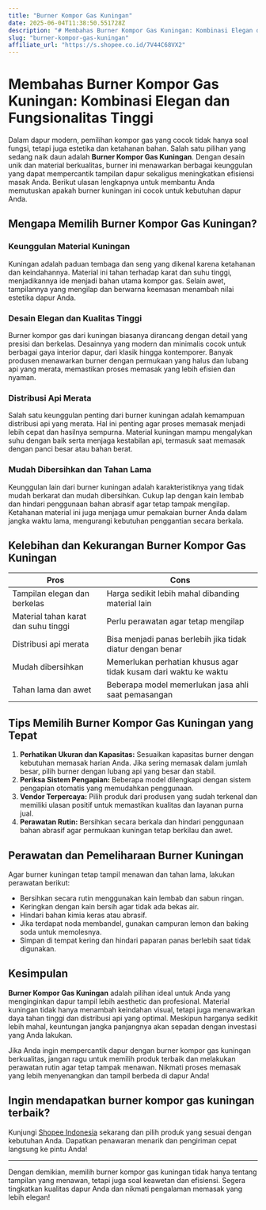 ```yaml
---
title: "Burner Kompor Gas Kuningan"
date: 2025-06-04T11:38:50.551728Z
description: "# Membahas Burner Kompor Gas Kuningan: Kombinasi Elegan dan Fungsionalitas Tinggi..."
slug: "burner-kompor-gas-kuningan"
affiliate_url: "https://s.shopee.co.id/7V44C68VX2"
---
```

# Membahas Burner Kompor Gas Kuningan: Kombinasi Elegan dan Fungsionalitas Tinggi

Dalam dapur modern, pemilihan kompor gas yang cocok tidak hanya soal fungsi, tetapi juga estetika dan ketahanan bahan. Salah satu pilihan yang sedang naik daun adalah **Burner Kompor Gas Kuningan**. Dengan desain unik dan material berkualitas, burner ini menawarkan berbagai keunggulan yang dapat mempercantik tampilan dapur sekaligus meningkatkan efisiensi masak Anda. Berikut ulasan lengkapnya untuk membantu Anda memutuskan apakah burner kuningan ini cocok untuk kebutuhan dapur Anda.

## Mengapa Memilih Burner Kompor Gas Kuningan?

### Keunggulan Material Kuningan

Kuningan adalah paduan tembaga dan seng yang dikenal karena ketahanan dan keindahannya. Material ini tahan terhadap karat dan suhu tinggi, menjadikannya ide menjadi bahan utama kompor gas. Selain awet, tampilannya yang mengilap dan berwarna keemasan menambah nilai estetika dapur Anda.

### Desain Elegan dan Kualitas Tinggi

Burner kompor gas dari kuningan biasanya dirancang dengan detail yang presisi dan berkelas. Desainnya yang modern dan minimalis cocok untuk berbagai gaya interior dapur, dari klasik hingga kontemporer. Banyak produsen menawarkan burner dengan permukaan yang halus dan lubang api yang merata, memastikan proses memasak yang lebih efisien dan nyaman.

### Distribusi Api Merata

Salah satu keunggulan penting dari burner kuningan adalah kemampuan distribusi api yang merata. Hal ini penting agar proses memasak menjadi lebih cepat dan hasilnya sempurna. Material kuningan mampu mengalykan suhu dengan baik serta menjaga kestabilan api, termasuk saat memasak dengan panci besar atau bahan berat.

### Mudah Dibersihkan dan Tahan Lama

Keunggulan lain dari burner kuningan adalah karakteristiknya yang tidak mudah berkarat dan mudah dibersihkan. Cukup lap dengan kain lembab dan hindari penggunaan bahan abrasif agar tetap tampak mengilap. Ketahanan material ini juga menjaga umur pemakaian burner Anda dalam jangka waktu lama, mengurangi kebutuhan penggantian secara berkala.

## Kelebihan dan Kekurangan Burner Kompor Gas Kuningan

| **Pros** | **Cons** |
| --- | --- |
| Tampilan elegan dan berkelas | Harga sedikit lebih mahal dibanding material lain |
| Material tahan karat dan suhu tinggi | Perlu perawatan agar tetap mengilap |
| Distribusi api merata | Bisa menjadi panas berlebih jika tidak diatur dengan benar |
| Mudah dibersihkan | Memerlukan perhatian khusus agar tidak kusam dari waktu ke waktu |
| Tahan lama dan awet | Beberapa model memerlukan jasa ahli saat pemasangan |

## Tips Memilih Burner Kompor Gas Kuningan yang Tepat

1. **Perhatikan Ukuran dan Kapasitas:** Sesuaikan kapasitas burner dengan kebutuhan memasak harian Anda. Jika sering memasak dalam jumlah besar, pilih burner dengan lubang api yang besar dan stabil.
2. **Periksa Sistem Pengapian:** Beberapa model dilengkapi dengan sistem pengapian otomatis yang memudahkan penggunaan.
3. **Vendor Terpercaya:** Pilih produk dari produsen yang sudah terkenal dan memiliki ulasan positif untuk memastikan kualitas dan layanan purna jual.
4. **Perawatan Rutin:** Bersihkan secara berkala dan hindari penggunaan bahan abrasif agar permukaan kuningan tetap berkilau dan awet.

## Perawatan dan Pemeliharaan Burner Kuningan

Agar burner kuningan tetap tampil menawan dan tahan lama, lakukan perawatan berikut:

- Bersihkan secara rutin menggunakan kain lembab dan sabun ringan.
- Keringkan dengan kain bersih agar tidak ada bekas air.
- Hindari bahan kimia keras atau abrasif.
- Jika terdapat noda membandel, gunakan campuran lemon dan baking soda untuk memolesnya.
- Simpan di tempat kering dan hindari paparan panas berlebih saat tidak digunakan.

## Kesimpulan

**Burner Kompor Gas Kuningan** adalah pilihan ideal untuk Anda yang menginginkan dapur tampil lebih aesthetic dan profesional. Material kuningan tidak hanya menambah keindahan visual, tetapi juga menawarkan daya tahan tinggi dan distribusi api yang optimal. Meskipun harganya sedikit lebih mahal, keuntungan jangka panjangnya akan sepadan dengan investasi yang Anda lakukan.

Jika Anda ingin mempercantik dapur dengan burner kompor gas kuningan berkualitas, jangan ragu untuk memilih produk terbaik dan melakukan perawatan rutin agar tetap tampak menawan. Nikmati proses memasak yang lebih menyenangkan dan tampil berbeda di dapur Anda!

## Ingin mendapatkan burner kompor gas kuningan terbaik?  

Kunjungi [Shopee Indonesia](https://s.shopee.co.id/7V44C68VX2) sekarang dan pilih produk yang sesuai dengan kebutuhan Anda. Dapatkan penawaran menarik dan pengiriman cepat langsung ke pintu Anda!

---

Dengan demikian, memilih burner kompor gas kuningan tidak hanya tentang tampilan yang menawan, tetapi juga soal keawetan dan efisiensi. Segera tingkatkan kualitas dapur Anda dan nikmati pengalaman memasak yang lebih elegan!